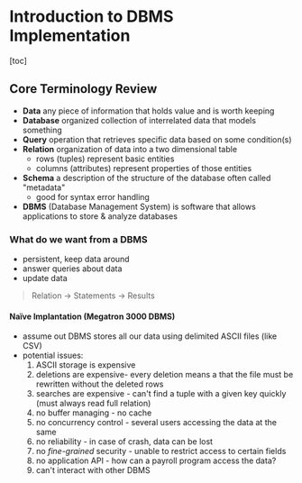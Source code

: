 # Introduction to DBMS Implementation

[toc]

## Core Terminology Review

- **Data** any piece of information that holds value and is worth keeping
- **Database** organized collection of interrelated data that models something
- **Query** operation that retrieves specific data based on some condition(s)
- **Relation** organization of data into a two dimensional table
  - rows (tuples) represent basic entities
  - columns (attributes) represent properties of those entities
- **Schema** a description of the structure of the database often called "metadata"
  - good for syntax error handling
- **DBMS** (Database Management System) is software that allows applications to store & analyze databases

### What do we want from a DBMS

- persistent, keep data around
- answer queries about data
- update data

> Relation → Statements → Results

#### Naïve Implantation (Megatron 3000 DBMS)

- assume out DBMS stores all our data using delimited ASCII files (like CSV)
- potential issues:
  1. ASCII storage is expensive
  2. deletions are expensive- every deletion means a that the file must be rewritten without the deleted rows
  3. searches are expensive - can't find a tuple with a given key quickly (must always read full relation)
  4. no buffer managing - no cache
  5. no concurrency control - several users accessing the data at the same
  6. no reliability - in case of crash, data can be lost
  7. no *fine-grained* security - unable to restrict access to certain fields
  8. no application API - how can a payroll program access the data?
  9. can't interact with other DBMS
